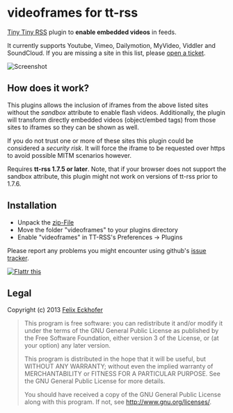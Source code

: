 videoframes for tt-rss
======================

[Tiny Tiny RSS](http://www.tt-rss.org) plugin to **enable embedded videos** in feeds.

It currently supports Youtube, Vimeo, Dailymotion, MyVideo, Viddler and SoundCloud. If you are missing a site in this list, please [open a ticket](https://github.com/tribut/ttrss-videoframes/issues/new).

![Screenshot](http://i.imgur.com/MhccdQn.png)

## How does it work?
This plugins allows the inclusion of iframes from the above listed sites without the *sandbox* attribute to enable flash videos. Additionally, the plugin will transform directly embedded videos (object/embed tags) from those sites to iframes so they can be shown as well.

If you do not trust one or more of these sites this plugin could be considered a *security risk*. It will force the iframe to be requested over https to avoid possible MITM scenarios however.


Requires **tt-rss 1.7.5 or later**. Note, that if your browser does not support the sandbox attribute, this plugin might not work on versions of tt-rss prior to 1.7.6.

## Installation

 * Unpack the [zip-File](https://github.com/tribut/ttrss-videoframes/archive/master.zip)
 * Move the folder "videoframes" to your plugins directory
 * Enable "videoframes" in TT-RSS's Preferences -> Plugins

Please report any problems you might encounter using github's [issue tracker](https://github.com/tribut/ttrss-videoframes/issues).

[![Flattr this](https://api.flattr.com/button/flattr-badge-large.png)](https://flattr.com/thing/1496701/tributttrss-videoframes-on-GitHub)

## Legal

Copyright (c) 2013 [Felix Eckhofer](http://www.eckhofer.com)

>    This program is free software: you can redistribute it and/or modify
>    it under the terms of the GNU General Public License as published by
>    the Free Software Foundation, either version 3 of the License, or
>    (at your option) any later version.
>
>    This program is distributed in the hope that it will be useful,
>    but WITHOUT ANY WARRANTY; without even the implied warranty of
>    MERCHANTABILITY or FITNESS FOR A PARTICULAR PURPOSE.  See the
>    GNU General Public License for more details.
>
>    You should have received a copy of the GNU General Public License
>    along with this program.  If not, see <http://www.gnu.org/licenses/>.
